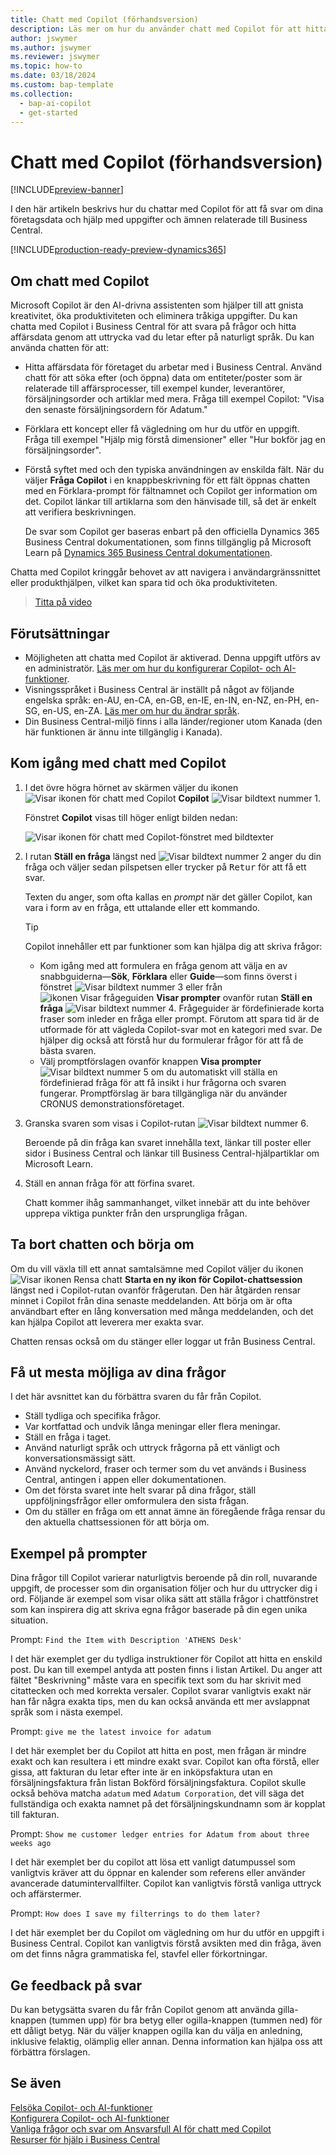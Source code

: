 ```yaml
---
title: Chatt med Copilot (förhandsversion)
description: Läs mer om hur du använder chatt med Copilot för att hitta data och få hjälp i Business Central.
author: jswymer
ms.author: jswymer
ms.reviewer: jswymer
ms.topic: how-to
ms.date: 03/18/2024
ms.custom: bap-template
ms.collection:
  - bap-ai-copilot
  - get-started
---
```


# Chatt med Copilot (förhandsversion)

[!INCLUDE[preview-banner](includes/preview-banner.md)]

I den här artikeln beskrivs hur du chattar med Copilot för att få svar om dina företagsdata och hjälp med uppgifter och ämnen relaterade till Business Central.

[!INCLUDE[production-ready-preview-dynamics365](includes/production-ready-preview-dynamics365.md)]

## Om chatt med Copilot

Microsoft Copilot är den AI-drivna assistenten som hjälper till att gnista kreativitet, öka produktiviteten och eliminera tråkiga uppgifter. Du kan chatta med Copilot i Business Central för att svara på frågor och hitta affärsdata genom att uttrycka vad du letar efter på naturligt språk. Du kan använda chatten för att:

- Hitta affärsdata för företaget du arbetar med i Business Central. Använd chatt för att söka efter (och öppna) data om entiteter/poster som är relaterade till affärsprocesser, till exempel kunder, leverantörer, försäljningsorder och artiklar med mera. Fråga till exempel Copilot: "Visa den senaste försäljningsordern för Adatum."
- Förklara ett koncept eller få vägledning om hur du utför en uppgift. Fråga till exempel "Hjälp mig förstå dimensioner" eller "Hur bokför jag en försäljningsorder".
- Förstå syftet med och den typiska användningen av enskilda fält. När du väljer **Fråga Copilot** i en knappbeskrivning för ett fält öppnas chatten med en Förklara-prompt för fältnamnet och Copilot ger information om det. Copilot länkar till artiklarna som den hänvisade till, så det är enkelt att verifiera beskrivningen.

  De svar som Copilot ger baseras enbart på den officiella Dynamics 365 Business Central dokumentationen, som finns tillgänglig på Microsoft Learn på [Dynamics 365 Business Central dokumentationen](/dynamics365/business-central/).

Chatta med Copilot kringgår behovet av att navigera i användargränssnittet eller produkthjälpen, vilket kan spara tid och öka produktiviteten.
  
> [Titta på video](https://go.microsoft.com/fwlink/?linkid=2250609)

## Förutsättningar

- Möjligheten att chatta med Copilot är aktiverad. Denna uppgift utförs av en administratör. [Läs mer om hur du konfigurerar Copilot- och AI-funktioner](enable-ai.md).
- Visningsspråket i Business Central är inställt på något av följande engelska språk: en-AU, en-CA, en-GB, en-IE, en-IN, en-NZ, en-PH, en-SG, en-US, en-ZA. [Läs mer om hur du ändrar språk](ui-change-basic-settings.md#language).
- Din Business Central-miljö finns i alla länder/regioner utom Kanada (den här funktionen är ännu inte tillgänglig i Kanada).

## Kom igång med chatt med Copilot

1. I det övre högra hörnet av skärmen väljer du ikonen ![Visar ikonen för chatt med Copilot](media/chat-copilot-icon.png) **Copilot** ![Visar bildtext nummer 1](media/callout-number-1.svg).

   Fönstret **Copilot** visas till höger enligt bilden nedan:

    ![Visar ikonen för chatt med Copilot-fönstret med bildtexter](media/chat-with-copilot-pane.svg)

1. I rutan **Ställ en fråga** längst ned ![Visar bildtext nummer 2](media/callout-number-2.svg) anger du din fråga och väljer sedan pilspetsen eller trycker på <kbd>Retur</kbd> för att få ett svar.

   Texten du anger, som ofta kallas en *prompt* när det gäller Copilot, kan vara i form av en fråga, ett uttalande eller ett kommando.

   > [!TIP]
   > Copilot innehåller ett par funktioner som kan hjälpa dig att skriva frågor:
   > - Kom igång med att formulera en fråga genom att välja en av snabbguiderna&mdash;**Sök**, **Förklara** eller **Guide**&mdash;som finns överst i fönstret ![Visar bildtext nummer 3](media/callout-number-3.svg) eller från ![ikonen Visar frågeguiden](media/prompt-guide-icon.png) **Visar prompter** ovanför rutan **Ställ en fråga** ![Visar bildtext nummer 4](media/callout-number-4.svg). Frågeguider är fördefinierade korta fraser som inleder en fråga eller prompt. Förutom att spara tid är de utformade för att vägleda Copilot-svar mot en kategori med svar. De hjälper dig också att förstå hur du formulerar frågor för att få de bästa svaren.
   > - Välj promptförslagen ovanför knappen **Visa prompter** ![Visar bildtext nummer 5](media/callout-number-5.svg) om du automatiskt vill ställa en fördefinierad fråga för att få insikt i hur frågorna och svaren fungerar. Promptförslag är bara tillgängliga när du använder CRONUS demonstrationsföretaget.

1. Granska svaren som visas i Copilot-rutan ![Visar bildtext nummer 6](media/callout-number-6.svg).

   Beroende på din fråga kan svaret innehålla text, länkar till poster eller sidor i Business Central och länkar till Business Central-hjälpartiklar om Microsoft Learn.

1. Ställ en annan fråga för att förfina svaret.

   Chatt kommer ihåg sammanhanget, vilket innebär att du inte behöver upprepa viktiga punkter från den ursprungliga frågan.

## Ta bort chatten och börja om

Om du vill växla till ett annat samtalsämne med Copilot väljer du ikonen ![Visar ikonen Rensa chatt](media/clear-chat-icon.png) **Starta en ny ikon för Copilot-chattsession** längst ned i Copilot-rutan ovanför frågerutan. Den här åtgärden rensar minnet i Copilot från dina senaste meddelanden. Att börja om är ofta användbart efter en lång konversation med många meddelanden, och det kan hjälpa Copilot att leverera mer exakta svar.

Chatten rensas också om du stänger eller loggar ut från Business Central.

## <a name="tips"></a>Få ut mesta möjliga av dina frågor

I det här avsnittet kan du förbättra svaren du får från Copilot.

- Ställ tydliga och specifika frågor.
- Var kortfattad och undvik långa meningar eller flera meningar.
- Ställ en fråga i taget. <!--Avoid asking about multiple questions in one message.-->
- Använd naturligt språk och uttryck frågorna på ett vänligt och konversationsmässigt sätt.
- Använd nyckelord, fraser och termer som du vet används i Business Central, antingen i appen eller dokumentationen.
- Om det första svaret inte helt svarar på dina frågor, ställ uppföljningsfrågor eller omformulera den sista frågan.
- Om du ställer en fråga om ett annat ämne än föregående fråga rensar du den aktuella chattsessionen för att börja om.

## Exempel på prompter

Dina frågor till Copilot varierar naturligtvis beroende på din roll, nuvarande uppgift, de processer som din organisation följer och hur du uttrycker dig i ord. Följande är exempel som visar olika sätt att ställa frågor i chattfönstret som kan inspirera dig att skriva egna frågor baserade på din egen unika situation.

Prompt: `Find the Item with Description 'ATHENS Desk'`

I det här exemplet ger du tydliga instruktioner för Copilot att hitta en enskild post. Du kan till exempel antyda att posten finns i listan Artikel. Du anger att fältet "Beskrivning" måste vara en specifik text som du har skrivit med citattecken och med korrekta versaler. Copilot svarar vanligtvis exakt när han får några exakta tips, men du kan också använda ett mer avslappnat språk som i nästa exempel.

Prompt: `give me the latest invoice for adatum`

I det här exemplet ber du Copilot att hitta en post, men frågan är mindre exakt och kan resultera i ett mindre exakt svar. Copilot kan ofta förstå, eller gissa, att fakturan du letar efter inte är en inköpsfaktura utan en försäljningsfaktura från listan Bokförd försäljningsfaktura. Copilot skulle också behöva matcha `adatum` med `Adatum Corporation`, det vill säga det fullständiga och exakta namnet på det försäljningskundnamn som är kopplat till fakturan.

Prompt: `Show me customer ledger entries for Adatum from about three weeks ago`

I det här exemplet ber du copilot att lösa ett vanligt datumpussel som vanligtvis kräver att du öppnar en kalender som referens eller använder avancerade datumintervallfilter. Copilot kan vanligtvis förstå vanliga uttryck och affärstermer.

Prompt: `How does I save my filterrings to do them later?`

I det här exemplet ber du Copilot om vägledning om hur du utför en uppgift i Business Central. Copilot kan vanligtvis förstå avsikten med din fråga, även om det finns några grammatiska fel, stavfel eller förkortningar.

## Ge feedback på svar

Du kan betygsätta svaren du får från Copilot genom att använda gilla-knappen (tummen upp) för bra betyg eller ogilla-knappen (tummen ned) för ett dåligt betyg. När du väljer knappen ogilla kan du välja en anledning, inklusive felaktig, olämplig eller annan. Denna information kan hjälpa oss att förbättra förslagen.

<!--
1. If you want help getting you're question started, select the prompts either from the **Find**, **Explain**, or **Guide** buttons at the top of the Coplit pane or use the **View Prompts** menu above **Ask a question** box at the bottom.

   Prompts are predefined short phrases that start a question. Apart from saving you time, they're designed to target responses to specific categories. They also help you undestand how you can phrase questions to get the responses.-->
## Se även

[Felsöka Copilot- och AI-funktioner](ai-copilot-troubleshooting.md)  
[Konfigurera Copilot- och AI-funktioner](enable-ai.md)  
[Vanliga frågor och svar om Ansvarsfull AI för chatt med Copilot](faqs-chat-with-copilot.md)  
[Resurser för hjälp i Business Central](product-help-and-support.md)  
